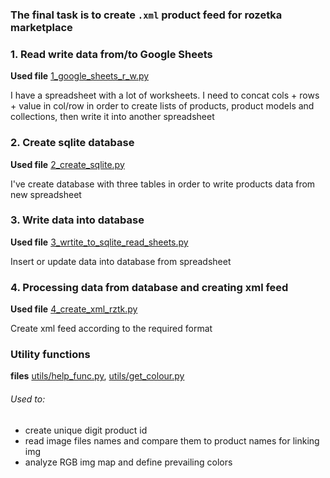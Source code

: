 ### The final task is to create `.xml` product feed for rozetka marketplace 

### 1. Read write data from/to Google Sheets
**Used file** [1_google_sheets_r_w.py](1_google_sheets_r_w.py)

I have a spreadsheet with a lot of worksheets. 
I need to concat cols + rows + value in col/row in order to create lists of products, product models and collections, then write it into another spreadsheet

### 2. Create sqlite database 
**Used file** [2_create_sqlite.py](2_create_sqlite.py)

I've create database with three tables in order to write products data from new spreadsheet 

### 3. Write data into database 
**Used file** [3_wrtite_to_sqlite_read_sheets.py](3_wrtite_to_sqlite_read_sheets.py)

Insert or update data into database from spreadsheet

### 4. Processing data from database and creating xml feed
**Used file** [4_create_xml_rztk.py](4_create_xml_rztk.py)

Create xml feed according to the required format

### Utility functions
**files** [utils/help_func.py](utils/help_func.py),  [utils/get_colour.py](utils/get_colour.py)

###### Used to:
* create unique digit product id
* read image files names and compare them to product names for linking img 
* analyze RGB img map and define prevailing colors
